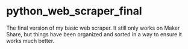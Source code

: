 # python_web_scraper_final
The final version of my basic web scraper. It still only works on Maker Share, but things have been organized and sorted in a way to ensure it works much better.
